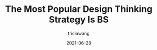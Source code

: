 ---
author: triciawang
date: 2021-06-28
layout: post.njk
publisher: fastcompany
tags:
  - design
target_url: https://www.fastcompany.com/90649969/the-most-popular-design-thinking-strategy-is-bs
title: The Most Popular Design Thinking Strategy Is BS
---